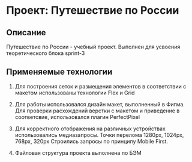 # Проект: Путешествие по России

## Описание
Путешествие по России - учебный проект. Выполнен для усвоения 
теоретического блока sprint-3

## Применяемые технологии 
1. Для построения сеток и размещения элементов в соответствии с макетом
использованы технологии Flex и Grid

2. Для работы использовался дизайн макет, выполненный в Фигма. Для проверки 
расхождений верстки с макетом и приведение в соответсвие, использовался плагин PerfectPixel

3. Для корректного отображения на различных устройствах использовались медиазапросы. Точки перелома 1280px, 1024px, 768px, 320px
Строились запросы по принципу Mobile First.

4. Файловая структура проекта выполнена по БЭМ


